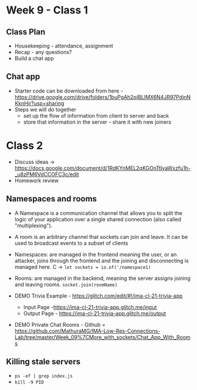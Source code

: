 # Week 9 - Class 1

## Class Plan
* Housekeeping - attendance, assignment
* Recap - any questions?
* Build a chat app

## Chat app
* Starter code can be downloaded from here - https://drive.google.com/drive/folders/1buPgAh2pjBLIMX6N4JR97PdinNKknHir?usp=sharing
* Steps we will do together
  * set up the flow of information from client to server and back
  * store that information in the server - share it with new joiners

# Class 2

* Discuss ideas -> https://docs.google.com/document/d/1RdKYnMEL2qKGOnTtIyaWxzfu1h-_u8zPM6VdCCOFC3c/edit
* Homework review

## Namespaces and rooms
* A Namespace is a communication channel that allows you to split the logic of your application over a single shared connection (also called "multiplexing").
* A room is an arbitrary channel that sockets can join and leave. It can be used to broadcast events to a subset of clients
* Namespaces: are managed in the frontend meaning the user, or an attacker, joins through the frontend and the joining and disconnecting is managed here. C -> `let sockets = io.of('/namespace1)`
* Rooms: are managed in the backend, meaning the server assigns joining and leaving rooms. `socket.join(roomName)`

* DEMO Trivia Example - https://glitch.com/edit/#!/ima-cl-21-trivia-app 
  * Input Page -https://ima-cl-21-trivia-app.glitch.me/input
  * Output Page - https://ima-cl-21-trivia-app.glitch.me/output
* DEMO Private Chat Rooms - Github = https://github.com/MathuraMG/IMA-Low-Res-Connections-Lab/tree/master/Week_09%7CMore_with_sockets/Chat_App_With_Rooms 

## Killing stale servers
* `ps -ef | grep index.js`
* `kill -9 PID`
